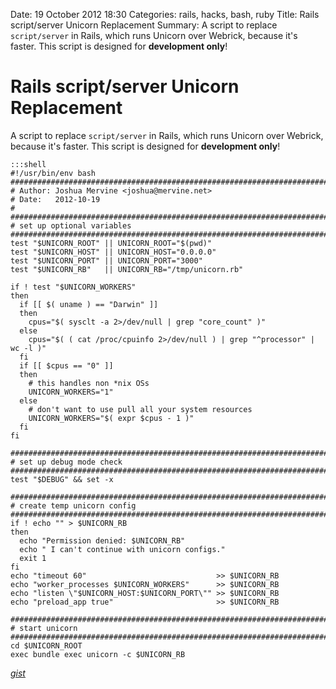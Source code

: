 Date: 19 October 2012 18:30
Categories: rails, hacks, bash, ruby
Title: Rails script/server Unicorn Replacement
Summary: A script to replace `script/server` in Rails, which runs Unicorn over Webrick, because it's faster. This script is designed for **development only**!

# Rails script/server Unicorn Replacement

A script to replace `script/server` in Rails, which runs Unicorn over Webrick, because it's faster. This script is designed for **development only**!

    :::shell
    #!/usr/bin/env bash
    ################################################################################
    # Author: Joshua Mervine <joshua@mervine.net>
    # Date:   2012-10-19
    #
    ################################################################################
    # set up optional variables
    ################################################################################
    test "$UNICORN_ROOT" || UNICORN_ROOT="$(pwd)"
    test "$UNICORN_HOST" || UNICORN_HOST="0.0.0.0"
    test "$UNICORN_PORT" || UNICORN_PORT="3000"
    test "$UNICORN_RB"   || UNICORN_RB="/tmp/unicorn.rb"

    if ! test "$UNICORN_WORKERS"
    then
      if [[ $( uname ) == "Darwin" ]]
      then
        cpus="$( sysclt -a 2>/dev/null | grep "core_count" )"
      else
        cpus="$( ( cat /proc/cpuinfo 2>/dev/null ) | grep "^processor" | wc -l )"
      fi
      if [[ $cpus == "0" ]]
      then
        # this handles non *nix OSs
        UNICORN_WORKERS="1"
      else
        # don't want to use pull all your system resources
        UNICORN_WORKERS="$( expr $cpus - 1 )"
      fi
    fi

    ################################################################################
    # set up debug mode check
    ################################################################################
    test "$DEBUG" && set -x

    ################################################################################
    # create temp unicorn config
    ################################################################################
    if ! echo "" > $UNICORN_RB
    then
      echo "Permission denied: $UNICORN_RB"
      echo " I can't continue with unicorn configs."
      exit 1
    fi
    echo "timeout 60"                             >> $UNICORN_RB
    echo "worker_processes $UNICORN_WORKERS"      >> $UNICORN_RB
    echo "listen \"$UNICORN_HOST:$UNICORN_PORT\"" >> $UNICORN_RB
    echo "preload_app true"                       >> $UNICORN_RB

    ################################################################################
    # start unicorn
    ################################################################################
    cd $UNICORN_ROOT
    exec bundle exec unicorn -c $UNICORN_RB

*[gist](https://gist.github.com/3921235)*

